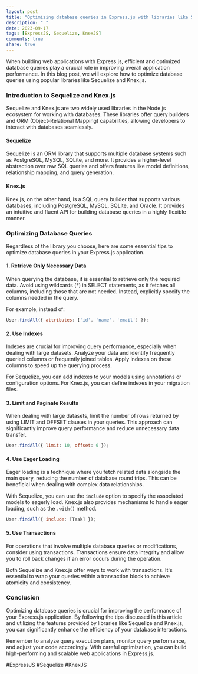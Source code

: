 ```yaml
---
layout: post
title: "Optimizing database queries in Express.js with libraries like Sequelize or Knex.js"
description: " "
date: 2023-09-17
tags: [ExpressJS, Sequelize, KnexJS]
comments: true
share: true
---
```


When building web applications with Express.js, efficient and optimized database queries play a crucial role in improving overall application performance. In this blog post, we will explore how to optimize database queries using popular libraries like Sequelize and Knex.js.

### Introduction to Sequelize and Knex.js

Sequelize and Knex.js are two widely used libraries in the Node.js ecosystem for working with databases. These libraries offer query builders and ORM (Object-Relational Mapping) capabilities, allowing developers to interact with databases seamlessly.

#### Sequelize

Sequelize is an ORM library that supports multiple database systems such as PostgreSQL, MySQL, SQLite, and more. It provides a higher-level abstraction over raw SQL queries and offers features like model definitions, relationship mapping, and query generation.

#### Knex.js

Knex.js, on the other hand, is a SQL query builder that supports various databases, including PostgreSQL, MySQL, SQLite, and Oracle. It provides an intuitive and fluent API for building database queries in a highly flexible manner.

### Optimizing Database Queries

Regardless of the library you choose, here are some essential tips to optimize database queries in your Express.js application.

#### 1. Retrieve Only Necessary Data

When querying the database, it is essential to retrieve only the required data. Avoid using wildcards (*) in SELECT statements, as it fetches all columns, including those that are not needed. Instead, explicitly specify the columns needed in the query.

For example, instead of:
```javascript
User.findAll({ attributes: ['id', 'name', 'email'] });
```

#### 2. Use Indexes

Indexes are crucial for improving query performance, especially when dealing with large datasets. Analyze your data and identify frequently queried columns or frequently joined tables. Apply indexes on these columns to speed up the querying process.

For Sequelize, you can add indexes to your models using annotations or configuration options. For Knex.js, you can define indexes in your migration files.

#### 3. Limit and Paginate Results

When dealing with large datasets, limit the number of rows returned by using LIMIT and OFFSET clauses in your queries. This approach can significantly improve query performance and reduce unnecessary data transfer.

```javascript
User.findAll({ limit: 10, offset: 0 });
```

#### 4. Use Eager Loading

Eager loading is a technique where you fetch related data alongside the main query, reducing the number of database round trips. This can be beneficial when dealing with complex data relationships.

With Sequelize, you can use the `include` option to specify the associated models to eagerly load. Knex.js also provides mechanisms to handle eager loading, such as the `.with()` method.

```javascript
User.findAll({ include: [Task] });
```

#### 5. Use Transactions

For operations that involve multiple database queries or modifications, consider using transactions. Transactions ensure data integrity and allow you to roll back changes if an error occurs during the operation.

Both Sequelize and Knex.js offer ways to work with transactions. It's essential to wrap your queries within a transaction block to achieve atomicity and consistency.

### Conclusion

Optimizing database queries is crucial for improving the performance of your Express.js application. By following the tips discussed in this article and utilizing the features provided by libraries like Sequelize and Knex.js, you can significantly enhance the efficiency of your database interactions.

Remember to analyze query execution plans, monitor query performance, and adjust your code accordingly. With careful optimization, you can build high-performing and scalable web applications in Express.js.

#ExpressJS #Sequelize #KnexJS